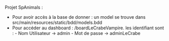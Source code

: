 Projet SpAnimals :

  - Pour avoir accès à la base de donner : un model se trouve dans src/main/resources/static/bdd/models.bdd
  - Pour accéder au dashboard : /boardLeCrabeVampire.
           les identifiant sont :
            - Nom Utilisateur -> admin
            - Mot de passe -> adminLeCrabe
           
